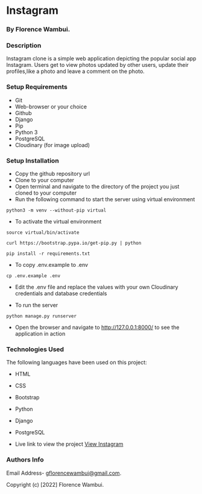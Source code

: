# Instagram

### By Florence Wambui.

### Description
Instagram clone is a simple web application depicting the popular social app Instagram. Users get to view photos updated by other users, update their profiles,like a photo and leave a comment on the photo.

### Setup Requirements

- Git
- Web-browser or your choice
- Github
- Django 
- Pip
- Python 3
- PostgreSQL
- Cloudinary (for image upload)


### Setup Installation

- Copy the github repository url
- Clone to your computer
- Open terminal and navigate to the directory of the project you just cloned to your computer
- Run the following command to start the server using virtual environment

```
python3 -m venv --without-pip virtual
```

- To activate the virtual environment

```
source virtual/bin/activate
```

```
curl https://bootstrap.pypa.io/get-pip.py | python
```

```
pip install -r requirements.txt
```

- To copy .env.example to .env

```
cp .env.example .env
```

- Edit the .env file and replace the values with your own Cloudinary credentials and database credentials

- To run the server

```
python manage.py runserver

```

- Open the browser and navigate to http://127.0.0.1:8000/ to see the application in action


### Technologies Used

The following languages have been used on this project:

- HTML
- CSS
- Bootstrap
- Python
- Django
- PostgreSQL



- Live link to view the project <a target="_blank" href="https://inztagramz.herokuapp.com">View Instagram</a>


### Authors Info
Email Address- gflorencewambui@gmail.com.

Copyright (c) [2022] Florence Wambui.